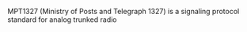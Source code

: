 MPT1327 (Ministry of Posts and Telegraph 1327) is a signaling protocol standard for analog trunked radio